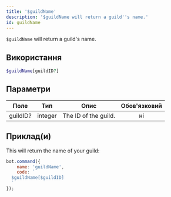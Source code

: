 ```yaml
---
title: '$guildName'
description: '$guildName will return a guild''s name.'
id: guildName
---
```


`$guildName` will return a guild's name.

## Використання

```php
$guildName[guildID?]
```

## Параметри

| Поле     | Тип     | Опис                 | Обов'язковий |
| -------- | ------- | -------------------- |:------------:|
| guildID? | integer | The ID of the guild. |      ні      |

## Приклад(и)

This will return the name of your guild:

```javascript
bot.command({
    name: 'guildName',
    code: `
  $guildName[$guildID]
  `
});
```
